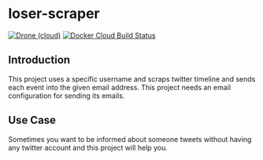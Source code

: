 # loser-scraper
[![Drone (cloud)](https://img.shields.io/drone/build/1995parham/loser-scraper.svg?style=flat-square)](https://cloud.drone.io/1995parham/loser-scraper)
[![Docker Cloud Build Status](https://img.shields.io/docker/cloud/build/1995parham/loser-scraper.svg?style=flat-square)](https://hub.docker.com/r/1995parham/loser-scraper)

## Introduction
This project uses a specific username and scraps twitter timeline and sends each event into the given email address.
This project needs an email configuration for sending its emails.

## Use Case
Sometimes you want to be informed about someone tweets without having any twitter account and this project will help you.
